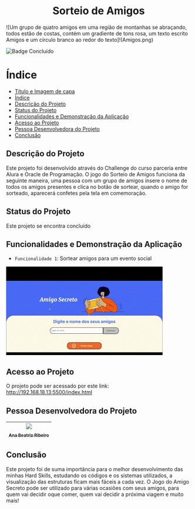 <h1 align="center"> Sorteio de Amigos </h1>
![Um grupo de quatro amigos em uma região de montanhas se abraçando, todos estão de costas, contém um gradiente de tons rosa, um texto escrito Amigos e um círculo branco ao redor do texto]!(Amigos.png)

![Badge Concluído](http://img.shields.io/static/v1?label=STATUS&message=%20CONCLUÍDO&color=GREEN&style=for-the-badge)

# Índice 

* [Título e Imagem de capa](#Título-e-Imagem-de-capa)
* [Índice](#índice)
* [Descrição do Projeto](#descrição-do-projeto)
* [Status do Projeto](#status-do-Projeto)
* [Funcionalidades e Demonstração da Aplicação](#funcionalidades-e-demonstração-da-aplicação)
* [Acesso ao Projeto](#acesso-ao-projeto)
* [Pessoa Desenvolvedora do Projeto](#pessoas-desenvolvedoras)
* [Conclusão](#conclusão)

## Descrição do Projeto
Este projeto foi desenvolvido através do Challenge do curso parceria entre Alura e Oracle de Programação. O jogo do Sorteio de Amigos funciona da seguinte maneira, uma pessoa com um grupo de amigos insere o nome de todos os amigos presentes e clica no botão de sortear, quando o amigo for sorteado, aparecerá confetes pela tela em comemoração.

## Status do Projeto
Este projeto se encontra concluído

## Funcionalidades e Demonstração da Aplicação
- `Funcionalidade 1`: Sortear amigos para um evento social

![Demonstração da aplicação](https://github.com/AnaBia044/Jogo-do-Amigo-Secreto/blob/main/gif.gif?raw=true)

## Acesso ao Projeto
O projeto pode ser acessado por este link: http://192.168.18.13:5500/index.html

## Pessoa Desenvolvedora do Projeto
| [<img loading="lazy" src="https://avatars.githubusercontent.com/u/156538303?v=4" width=115><br><sub>Ana Beatriz Ribeiro</sub>](https://github.com/AnaBia044) 
| :---: | 

## Conclusão
Este projeto foi de suma importância para o melhor desenvolvimento das minhas Hard Skills, estudando os códigos e os sistemas utilizados, a visualização das estruturas ficam mais fáceis a cada vez. O Jogo do Amigo Secreto pode ser utilizado para várias ocasiões com seus amigos, para quem vai decidir oque comer, quem vai decidir a próxima viagem e muito mais!
